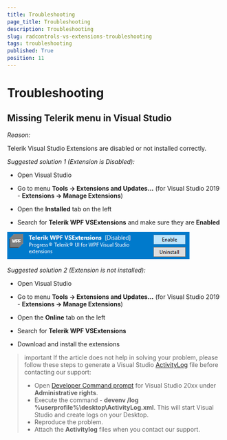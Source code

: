```yaml
---
title: Troubleshooting
page_title: Troubleshooting
description: Troubleshooting
slug: radcontrols-vs-extensions-troubleshooting
tags: troubleshooting 
published: True
position: 11
---
```


# Troubleshooting

## Missing Telerik menu in Visual Studio

*Reason:*

Telerik Visual Studio Extensions are disabled or not installed correctly.

*Suggested solution 1 (Extension is Disabled):*

* Open Visual Studio

* Go to menu **Tools -> Extensions and Updates...** (for Visual Studio 2019 - **Extensions -> Manage Extensions**)

* Open the **Installed** tab on the left

* Search for **Telerik WPF VSExtensions** and make sure they are **Enabled**

![vsextensions-disabled](images/VSExtensions_disabled.png)

*Suggested solution 2 (Extension is not installed):*

* Open Visual Studio

* Go to menu **Tools -> Extensions and Updates...** (for Visual Studio 2019 - **Extensions -> Manage Extensions**)

* Open the **Online** tab on the left

* Search for **Telerik WPF VSExtensions**

* Download and install the extensions

>important If the article does not help in solving your problem, please follow these steps to generate a Visual Studio [ActivityLog](https://docs.microsoft.com/en-us/visualstudio/ide/reference/log-devenv-exe?view=vs-2019) file before contacting our support:
>* Open [Developer Command prompt](https://docs.microsoft.com/en-us/dotnet/framework/tools/developer-command-prompt-for-vs) for Visual Studio 20xx under **Administrative rights**.
>* Execute the command - **devenv /log %userprofile%\desktop\ActivityLog.xml**. This will start Visual Studio and create logs on your Desktop.
>* Reproduce the problem.
>* Attach the **Activitylog** files when you contact our support.
